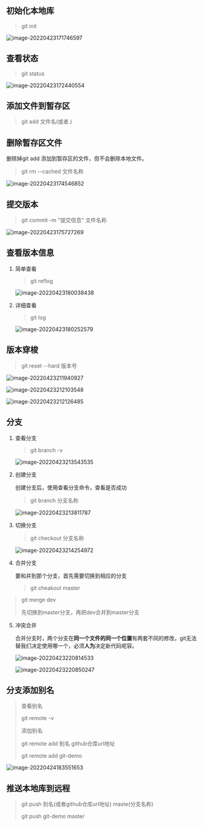 ## 初始化本地库

> git init

![image-20220423171746597](https://gitee.com/nntt/md-img/raw/master/img/202204231717418.png)



## 查看状态

> git status

![image-20220423172440554](https://gitee.com/nntt/md-img/raw/master/img/202204231724150.png)



## 添加文件到暂存区

> git add 文件名(或者.)



## 删除暂存区文件

删除掉git add 添加到暂存区的文件，但不会删除本地文件。

> git rm --cached 文件名称

![image-20220423174546852](https://gitee.com/nntt/md-img/raw/master/img/202204231745891.png)



## 提交版本

> git commit -m "提交信息" 文件名称

![image-20220423175727269](https://gitee.com/nntt/md-img/raw/master/img/202204231757301.png)



## 查看版本信息

1. 简单查看

   > git reflog

   ![image-20220423180038438](https://gitee.com/nntt/md-img/raw/master/img/202204231800473.png)

2. 详细查看

   > git log

   ![image-20220423180252579](https://gitee.com/nntt/md-img/raw/master/img/202204231802610.png)



## 版本穿梭

> git reset --hard 版本号

![image-20220423211940927](https://gitee.com/nntt/md-img/raw/master/img/202204232130196.png)



![image-20220423212103548](https://gitee.com/nntt/md-img/raw/master/img/202204232130524.png)



![image-20220423212126485](https://gitee.com/nntt/md-img/raw/master/img/202204232130945.png)



## 分支

1. 查看分支

   > git branch -v

   ![image-20220423213543535](https://gitee.com/nntt/md-img/raw/master/img/202204232135571.png)

2. 创建分支

   创建分支后，使用查看分支命令，查看是否成功

   > git branch 分支名称

   ![image-20220423213811787](https://gitee.com/nntt/md-img/raw/master/img/202204232138825.png)

3. 切换分支

   > git checkout 分支名称

   ![image-20220423214254972](https://gitee.com/nntt/md-img/raw/master/img/202204232142008.png)

3. 合并分支

   要和并到那个分支，首先需要切换到相应的分支

   > git cheakout master
>
   > git merge dev
>
   > 先切换到master分支，再把dev合并到master分支

5. 冲突合并

   合并分支时，两个分支在**同一个文件的同一个位置**有两套不同的修改，git无法替我们决定使用哪一个，必须**人为**决定新代码呢容。

   
   
   ![image-20220423220814533](https://gitee.com/nntt/md-img/raw/master/img/202204232209261.png)
   
   ![image-20220423220850247](https://gitee.com/nntt/md-img/raw/master/img/202204232209507.png)
   
   
   
## 分支添加别名

   > 查看别名
   >
   > git remote -v
   >
   > 添加别名
   >
   > git remote add 别名 github仓库url地址
   >
   > git remote add git-demo

   ![image-20220424183551653](https://gitee.com/nntt/md-img/raw/master/img/202204241835998.png)



## 推送本地库到远程

> git push 别名(或者github仓库url地址) maste(分支名称)
>
> git push git-demo master
